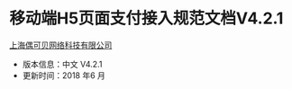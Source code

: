 # 移动端H5页面支付接入规范文档V4.2.1

[上海偶可贝网络科技有限公司](https://www.allpayx.com)

* 版本信息：中文 V4.2.1
* 更新时间：2018 年6 月